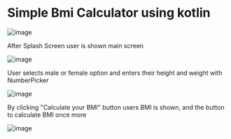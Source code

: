 # Simple Bmi Calculator using kotlin

![image](https://user-images.githubusercontent.com/84230029/192531345-e43c9e02-8dd0-4364-a7ee-cb1e32517ec0.png)

After Splash Screen user is shown main screen

![image](https://user-images.githubusercontent.com/84230029/192531513-4a0476d4-585d-42eb-bcf5-d8a5b6c30be1.png)

User selects male or female option and enters their height and weight with NumberPicker

![image](https://user-images.githubusercontent.com/84230029/192532619-d5ca3647-cb8c-4553-91dd-4e906115b0d9.png)

By clicking "Calculate your BMI" button users BMI is shown, and the button to calculate BMI once more

![image](https://user-images.githubusercontent.com/84230029/192532929-42075757-dbb1-4e36-a8fd-19131fd3cc4b.png)
